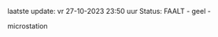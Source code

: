 laatste update: 
vr 27-10-2023 23:50   uur 
Status: FAALT - geel - 
<div class="service Y">microstation</div>